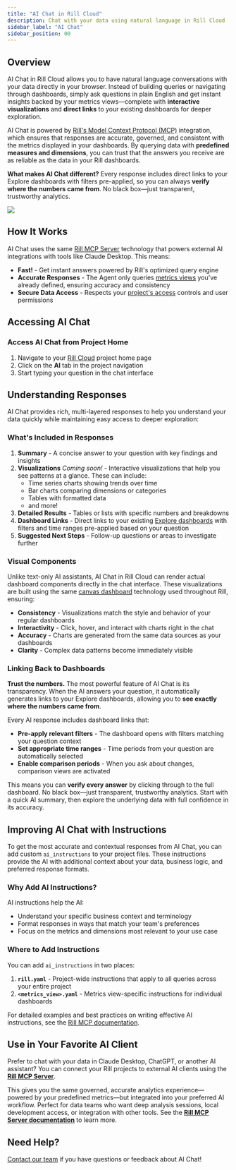 ```yaml
---
title: "AI Chat in Rill Cloud"
description: Chat with your data using natural language in Rill Cloud
sidebar_label: "AI Chat"
sidebar_position: 00
---
```


## Overview

AI Chat in Rill Cloud allows you to have natural language conversations with your data directly in your browser. Instead of building queries or navigating through dashboards, simply ask questions in plain English and get instant insights backed by your metrics views—complete with **interactive visualizations** and **direct links** to your existing dashboards for deeper exploration.

AI Chat is powered by [Rill's Model Context Protocol (MCP)](/explore/mcp) integration, which ensures that responses are accurate, governed, and consistent with the metrics displayed in your dashboards. By querying data with **predefined measures and dimensions**, you can trust that the answers you receive are as reliable as the data in your Rill dashboards. 

**What makes AI Chat different?** Every response includes direct links to your Explore dashboards with filters pre-applied, so you can always **verify where the numbers came from**. No black box—just transparent, trustworthy analytics.

<img src='/img/explore/chat/project-chat.png' class='rounded-gif'/>
<br />

## How It Works

AI Chat uses the same [Rill MCP Server](/explore/mcp) technology that powers external AI integrations with tools like Claude Desktop. This means:

- **Fast!** - Get instant answers powered by Rill's optimized query engine 
- **Accurate Responses** - The Agent only queries [metrics views](/build/metrics-view) you've already defined, ensuring accuracy and consistency
- **Secure Data Access** - Respects your [project's access](/build/metrics-view/security) controls and user permissions

## Accessing AI Chat

### Access AI Chat from Project Home

1. Navigate to your [Rill Cloud](https://ui.rilldata.com) project home page
2. Click on the **AI** tab in the project navigation
3. Start typing your question in the chat interface

<!-- 
### Access AI Chat from a Dashboard

You can also access AI Chat directly while exploring a dashboard, making it easy to ask questions about what you're currently viewing:

1. While viewing any [Explore dashboard](/explore/dashboard-101), look for the **AI Chat icon** in the top navigation bar
2. Click the AI Chat icon to open the chat panel alongside your dashboard
3. Ask questions about the data you're currently viewing
<img src='/img/explore/chat/dashboard-chat.png' class='rounded-gif'/>
<br />


When you open AI Chat from a dashboard, the AI is automatically aware of:
- **Current dashboard context** - The metrics view you're viewing
- **Applied filters** - Any dimension or measure filters you've set
- **Time range** - The time period currently selected
- **Comparison settings** - Any active time comparisons

This context-aware functionality means you can ask questions like:
- "Why did this metric spike?" (referring to what's visible on screen)
- "What's driving this change?" (analyzing the current time period)
- "Show me more details about these results" (diving deeper into filtered data)

:::tip Context-Aware Queries
Opening AI Chat from within a dashboard allows for more natural, context-aware questions. The AI understands what you're looking at, so you don't need to repeat filters or time ranges in your questions.
::: -->

## Understanding Responses

AI Chat provides rich, multi-layered responses to help you understand your data quickly while maintaining easy access to deeper exploration:

### What's Included in Responses

1. **Summary** - A concise answer to your question with key findings and insights
2. **Visualizations** _Coming soon!_ - Interactive visualizations that help you see patterns at a glance. These can include:
   - Time series charts showing trends over time
   - Bar charts comparing dimensions or categories
   - Tables with formatted data
   - and more!
3. **Detailed Results** - Tables or lists with specific numbers and breakdowns
4. **Dashboard Links** - Direct links to your existing [Explore dashboards](/explore/dashboard-101) with filters and time ranges pre-applied based on your question
5. **Suggested Next Steps** - Follow-up questions or areas to investigate further

### Visual Components

Unlike text-only AI assistants, AI Chat in Rill Cloud can render actual dashboard components directly in the chat interface. These visualizations are built using the same [canvas dashboard](/build/dashboards/canvas-widgets) technology used throughout Rill, ensuring:

- **Consistency** - Visualizations match the style and behavior of your regular dashboards
- **Interactivity** - Click, hover, and interact with charts right in the chat
- **Accuracy** - Charts are generated from the same data sources as your dashboards
- **Clarity** - Complex data patterns become immediately visible

### Linking Back to Dashboards

**Trust the numbers.** The most powerful feature of AI Chat is its transparency. When the AI answers your question, it automatically generates links to your Explore dashboards, allowing you to **see exactly where the numbers came from**. 

Every AI response includes dashboard links that:

- **Pre-apply relevant filters** - The dashboard opens with filters matching your question context
- **Set appropriate time ranges** - Time periods from your question are automatically selected
- **Enable comparison periods** - When you ask about changes, comparison views are activated

This means you can **verify every answer** by clicking through to the full dashboard. No black box—just transparent, trustworthy analytics. Start with a quick AI summary, then explore the underlying data with full confidence in its accuracy.


## Improving AI Chat with Instructions

To get the most accurate and contextual responses from AI Chat, you can add custom `ai_instructions` to your project files. These instructions provide the AI with additional context about your data, business logic, and preferred response formats.

### Why Add AI Instructions?

AI instructions help the AI:
- Understand your specific business context and terminology
- Format responses in ways that match your team's preferences
- Focus on the metrics and dimensions most relevant to your use case

### Where to Add Instructions

You can add `ai_instructions` in two places:

1. **`rill.yaml`** - Project-wide instructions that apply to all queries across your entire project
2. **`<metrics_view>.yaml`** - Metrics view-specific instructions for individual dashboards

For detailed examples and best practices on writing effective AI instructions, see the [Rill MCP documentation](/explore/mcp#adding-ai-instructions-to-your-model).

## Use in Your Favorite AI Client

Prefer to chat with your data in Claude Desktop, ChatGPT, or another AI assistant? You can connect your Rill projects to external AI clients using the **[Rill MCP Server](/explore/mcp)**. 

This gives you the same governed, accurate analytics experience—powered by your predefined metrics—but integrated into your preferred AI workflow. Perfect for data teams who want deep analysis sessions, local development access, or integration with other tools. See the **[Rill MCP Server documentation](/explore/mcp)** to learn more.

<!-- 
### Start Broad, Then Narrow
Begin with general questions to understand the data, then ask follow-up questions to dive deeper:

1. "What are my top performing products?"
2. "Show me the revenue trend for Product X over the last quarter"
3. "Which regions drive the most revenue for Product X?"

### Use Follow-Up Questions
The AI maintains context within a conversation, so you can ask follow-up questions without repeating information:

- Initial: "What was total revenue last month?"
- Follow-up: "How does that compare to the previous month?"
- Follow-up: "Which product categories drove the increase?"

### Leverage Explore Links
When the AI provides an Explore link, click through to the dashboard for:
- Interactive filtering and drilling down
- Applying additional comparisons
- Creating bookmarks or scheduled reports
- Exporting data

### Combine with Dashboards
Use AI Chat for quick answers and discovery, then switch to [interactive dashboards](/explore/dashboard-101) when you need:
- Fine-grained control over filters
- Multiple simultaneous comparisons
- Visual exploration of dimension relationships
- Creating alerts or scheduled reports -->

## Need Help?

[Contact our team](/contact) if you have questions or feedback about AI Chat!